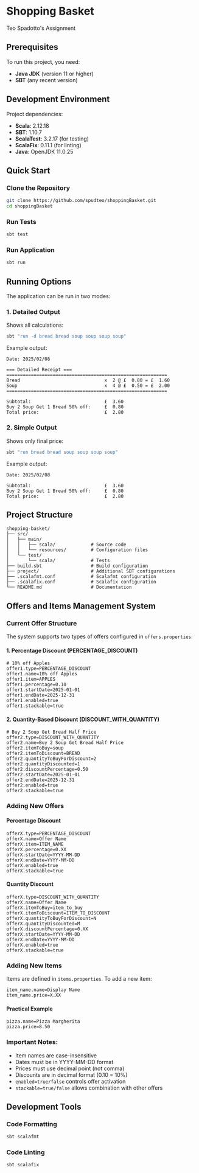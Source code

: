 # Shopping Basket
Teo Spadotto's Assignment

## Prerequisites
To run this project, you need:
- **Java JDK** (version 11 or higher)
- **SBT** (any recent version)


## Development Environment
Project dependencies:
- **Scala**: 2.12.18
- **SBT**: 1.10.7
- **ScalaTest**: 3.2.17 (for testing)
- **ScalaFix**: 0.11.1 (for linting)
- **Java**: OpenJDK 11.0.25

## Quick Start

### Clone the Repository
```bash
git clone https://github.com/spudteo/shoppingBasket.git
cd shoppingBasket
```

### Run Tests
```bash
sbt test
```

### Run Application
```bash
sbt run
```

## Running Options

The application can be run in two modes:

### 1. Detailed Output
Shows all calculations:
```bash
sbt "run -d bread bread soup soup soup soup"
```

Example output:
```
Date: 2025/02/08

=== Detailed Receipt ===
===========================================================
Bread                               x  2 @ £  0.80 = £  1.60
Soup                                x  4 @ £  0.50 = £  2.00
===========================================================

Subtotal:                           £  3.60
Buy 2 Soup Get 1 Bread 50% off:     £  0.80
Total price:                        £  2.80
```

### 2. Simple Output
Shows only final price:
```bash
sbt "run bread bread soup soup soup soup"
```

Example output:
```
Date: 2025/02/08

Subtotal:                           £  3.60
Buy 2 Soup Get 1 Bread 50% off:     £  0.80
Total price:                        £  2.80
```

## Project Structure
```
shopping-basket/
├── src/
│   ├── main/
│   │   ├── scala/             # Source code
│   │   └── resources/         # Configuration files
│   └── test/
│       └── scala/             # Tests
├── build.sbt                  # Build configuration
├── project/                   # Additional SBT configurations
├── .scalafmt.conf             # Scalafmt configuration
├── .scalafix.conf             # Scalafix configuration
└── README.md                  # Documentation
```

## Offers and Items Management System

### Current Offer Structure

The system supports two types of offers configured in `offers.properties`:

#### 1. Percentage Discount (PERCENTAGE_DISCOUNT)
```properties
# 10% off Apples
offer1.type=PERCENTAGE_DISCOUNT
offer1.name=10% off Apples
offer1.item=APPLES
offer1.percentage=0.10
offer1.startDate=2025-01-01
offer1.endDate=2025-12-31
offer1.enabled=true
offer1.stackable=true
```

#### 2. Quantity-Based Discount (DISCOUNT_WITH_QUANTITY)
```properties
# Buy 2 Soup Get Bread Half Price
offer2.type=DISCOUNT_WITH_QUANTITY
offer2.name=Buy 2 Soup Get Bread Half Price
offer2.itemToBuy=soup
offer2.itemToDiscount=BREAD
offer2.quantityToBuyForDiscount=2
offer2.quantityDiscounted=1
offer2.discountPercentage=0.50
offer2.startDate=2025-01-01
offer2.endDate=2025-12-31
offer2.enabled=true
offer2.stackable=true
```

### Adding New Offers

#### Percentage Discount
```properties
offerX.type=PERCENTAGE_DISCOUNT
offerX.name=Offer Name
offerX.item=ITEM_NAME
offerX.percentage=0.XX
offerX.startDate=YYYY-MM-DD
offerX.endDate=YYYY-MM-DD
offerX.enabled=true
offerX.stackable=true
```

#### Quantity Discount
```properties
offerX.type=DISCOUNT_WITH_QUANTITY
offerX.name=Offer Name
offerX.itemToBuy=item_to_buy
offerX.itemToDiscount=ITEM_TO_DISCOUNT
offerX.quantityToBuyForDiscount=N
offerX.quantityDiscounted=M
offerX.discountPercentage=0.XX
offerX.startDate=YYYY-MM-DD
offerX.endDate=YYYY-MM-DD
offerX.enabled=true
offerX.stackable=true
```

### Adding New Items

Items are defined in `items.properties`. To add a new item:

```properties
item_name.name=Display Name
item_name.price=X.XX
```

#### Practical Example
```properties
pizza.name=Pizza Margherita
pizza.price=8.50
```

### Important Notes:
- Item names are case-insensitive
- Dates must be in YYYY-MM-DD format
- Prices must use decimal point (not comma)
- Discounts are in decimal format (0.10 = 10%)
- `enabled=true/false` controls offer activation
- `stackable=true/false` allows combination with other offers

## Development Tools

### Code Formatting
```bash
sbt scalafmt
```

### Code Linting
```bash
sbt scalafix
```


